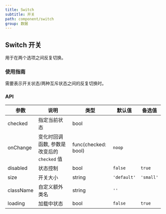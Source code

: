```yaml
---
title: Switch
subtitle: 开关
path: component/switch
group: 数据
---
```


## Switch 开关

用于在两个选项之间反复切换。

### 使用指南

需要表示开关状态/两种互斥状态之间的反复切换时。

### API

| 参数      | 说明                                        | 类型                | 默认值      | 备选值    |
| --------- | ------------------------------------------- | ------------------- | ----------- | --------- |
| checked   | 指定当前状态                                | bool                |             |           |
| onChange  | 变化时回调函数, 参数是改变后的 `checked` 值 | func(checked: bool) | `noop`      |           |
| disabled  | 状态控制                                    | bool                | `false`     | `true`    |
| size      | 开关大小                                    | string              | `'default'` | `'small'` |
| className | 自定义额外类名                              | string              | `''`        |           |
| loading   | 加载中状态                                  | bool                | `false`     | `true`    |
